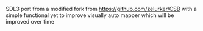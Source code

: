 SDL3 port from a modified fork from https://github.com/zelurker/CSB with a simple functional yet to improve visually auto mapper which will be improved over time

